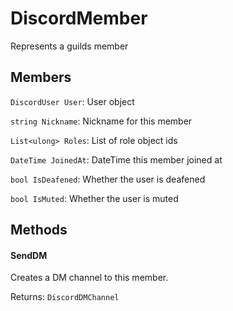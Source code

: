 DiscordMember
=============
Represents a guilds member

## Members

`DiscordUser User`: User object

`string Nickname`: Nickname for this member

`List<ulong> Roles`: List of role object ids

`DateTime JoinedAt`: DateTime this member joined at

`bool IsDeafened`: Whether the user is deafened

`bool IsMuted`: Whether the user is muted

## Methods
#### SendDM
Creates a DM channel to this member.

Returns: `DiscordDMChannel`
